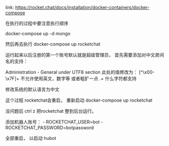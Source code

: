 link: https://rocket.chat/docs/installation/docker-containers/docker-compose

在执行的过程中要注意执行顺序

docker-compose up -d mongo

然后再去执行  docker-compose up rocketchat

运行起来以后注册的第一个账号默认就是超级管理员， 首先需要添加对中文房间名的支持：

Administration - General under UTF8 section  此处的值修改为： [^\x00-\x7F]+ 不允许使用英文，数字等 或者粗犷一点 .+ 什么字符都支持

修改系统的默认语言为中文

这个过程 rocketchat会重启， 重新启动 docker-compose up rocketchat

没问题后 ctrl z 把rocketchat 整到后台运行。

添加机器人账号： 
    - ROCKETCHAT_USER=bot
    - ROCKETCHAT_PASSWORD=botpassword

全部重启， 以启动 hubot    